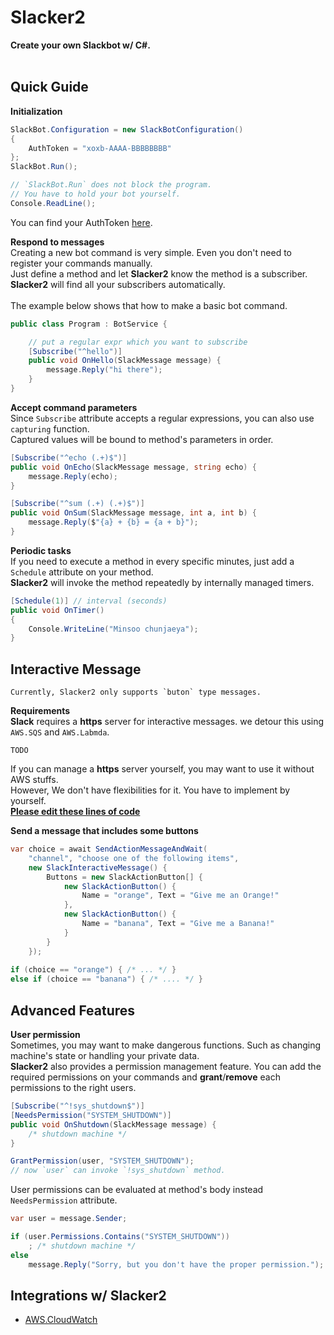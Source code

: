 Slacker2
====

__Create your own Slackbot w/ C#.__<br>
<br>

Quick Guide
---
__Initialization__ 
```cs
SlackBot.Configuration = new SlackBotConfiguration()
{
    AuthToken = "xoxb-AAAA-BBBBBBBB"
};
SlackBot.Run();

// `SlackBot.Run` does not block the program.
// You have to hold your bot yourself.
Console.ReadLine();
```
You can find your AuthToken [here](https://api.slack.com/docs/oauth-test-tokens).

__Respond to messages__<br>
Creating a new bot command is very simple. Even you don't need to register your commands manually.<br>
Just define a method and let __Slacker2__ know the method is a subscriber. __Slacker2__ will find all your subscribers automatically.<br>
<br>
The example below shows that how to make a basic bot command.
```cs
public class Program : BotService {

    // put a regular expr which you want to subscribe
    [Subscribe("^hello")]
    public void OnHello(SlackMessage message) {
        message.Reply("hi there");
    }
}
```

__Accept command parameters__<br>
Since `Subscribe` attribute accepts a regular expressions, you can also use `capturing` function.<br>
Captured values will be bound to method's parameters in order.
```cs
[Subscribe("^echo (.+)$")]
public void OnEcho(SlackMessage message, string echo) {
    message.Reply(echo);
}

[Subscribe("^sum (.+) (.+)$")]
public void OnSum(SlackMessage message, int a, int b) {
    message.Reply($"{a} + {b} = {a + b}");
}
```


__Periodic tasks__<br>
If you need to execute a method in every specific minutes, just add a `Schedule` attribute on your method.<br>
__Slacker2__ will invoke the method repeatedly by internally managed timers.
```cs
[Schedule(1)] // interval (seconds)
public void OnTimer()
{
    Console.WriteLine("Minsoo chunjaeya");
}
```

Interactive Message
----
```
Currently, Slacker2 only supports `buton` type messages.
```
__Requirements__<br>
__Slack__ requires a __https__ server for interactive messages. we detour this using `AWS.SQS` and `AWS.Labmda`.<br>
```
TODO
```

If you can manage a __https__ server yourself, you may want to use it without AWS stuffs.<br>
However, We don't have flexibilities for it. You have to implement by yourself.<br>
__[Please edit these lines of code](https://github.com/pjc0247/Slacker2/blob/master/Slacker2/SlackService.cs#L191-L204)__

__Send a message that includes some buttons__
```cs
var choice = await SendActionMessageAndWait(
    "channel", "choose one of the following items",
    new SlackInteractiveMessage() {
        Buttons = new SlackActionButton[] {
            new SlackActionButton() {
                Name = "orange", Text = "Give me an Orange!"
            },
            new SlackActionButton() {
                Name = "banana", Text = "Give me a Banana!"
            }
        }
    });
    
if (choice == "orange") { /* ... */ }
else if (choice == "banana") { /* .... */ }
```

Advanced Features
----
__User permission__<br>
Sometimes, you may want to make dangerous functions. Such as changing machine's state or handling your private data.<br>
__Slacker2__ also provides a permission management feature. You can add the required permissions on your commands and __grant__/__remove__ each permissions to the right users.

```cs
[Subscribe("^!sys_shutdown$")]
[NeedsPermission("SYSTEM_SHUTDOWN")]
public void OnShutdown(SlackMessage message) {
    /* shutdown machine */
}
```
```cs
GrantPermission(user, "SYSTEM_SHUTDOWN");
// now `user` can invoke `!sys_shutdown` method.
```

User permissions can be evaluated at method's body instead `NeedsPermission` attribute. 
```cs
var user = message.Sender;

if (user.Permissions.Contains("SYSTEM_SHUTDOWN"))
    ; /* shutdown machine */
else
    message.Reply("Sorry, but you don't have the proper permission.");    
```


Integrations w/ Slacker2
----
* [AWS.CloudWatch](https://github.com/pjc0247/Slacker2.CloudWatcher)
